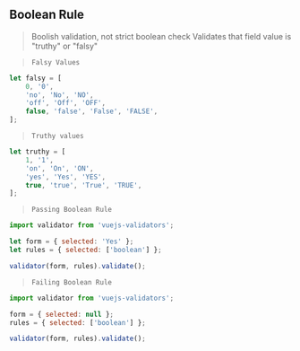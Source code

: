 ## Boolean Rule

> Boolish validation, not strict boolean check
> Validates that field value is "truthy" or "falsy"

> `Falsy Values`
```js
let falsy = [
    0, '0',
    'no', 'No', 'NO',
    'off', 'Off', 'OFF',
    false, 'false', 'False', 'FALSE',
];
```

> `Truthy values`
```js
let truthy = [
    1, '1',
    'on', 'On', 'ON',
    'yes', 'Yes', 'YES',
    true, 'true', 'True', 'TRUE',
];
```

> `Passing Boolean Rule`
```js
import validator from 'vuejs-validators';

let form = { selected: 'Yes' };
let rules = { selected: ['boolean'] };

validator(form, rules).validate();
```

> `Failing Boolean Rule`
```js
import validator from 'vuejs-validators';

form = { selected: null };
rules = { selected: ['boolean'] };

validator(form, rules).validate();
```


